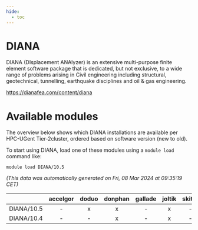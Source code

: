 ```yaml
---
hide:
  - toc
---
```


DIANA
=====


DIANA (DIsplacement ANAlyzer) is an extensive multi-purpose finite element software package that is dedicated, but not exclusive, to a wide range of problems arising in Civil engineering including structural, geotechnical, tunnelling, earthquake disciplines and oil & gas engineering.

https://dianafea.com/content/diana
# Available modules


The overview below shows which DIANA installations are available per HPC-UGent Tier-2cluster, ordered based on software version (new to old).

To start using DIANA, load one of these modules using a `module load` command like:

```shell
module load DIANA/10.5
```

*(This data was automatically generated on Fri, 08 Mar 2024 at 09:35:19 CET)*  

| |accelgor|doduo|donphan|gallade|joltik|skitty|
| :---: | :---: | :---: | :---: | :---: | :---: | :---: |
|DIANA/10.5|-|x|x|-|x|-|
|DIANA/10.4|-|-|x|-|x|-|
